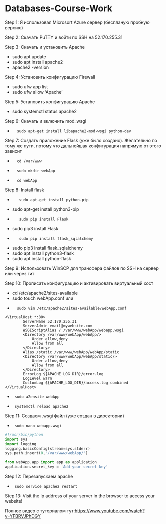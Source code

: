 # Databases-Course-Work

Step 1: Я использовал Microsort Azure сервер (беспланую пробную версию)

Step 2: Скачать PuTTY и войти по SSH на 52.170.255.31

Step 3: Скачать и установить Apache
- sudo apt update
- sudo apt install apache2
- apache2 -version

Step 4: Установить конфигурацию Firewall
- sudo ufw app list
- sudo ufw allow ‘Apache’

Step 5: Установить конфигурацию Apache
- sudo systemctl status apache2  

Step 6: Скачать и включить mod_wsgi
-       sudo apt-get install libapache2-mod-wsgi python-dev

Step 7: Создать приложение Flask (уже было создано). Желательно по тому же пути, потому что дальнейшая конфигурация напрямую от этого зависит
-       cd /var/www 
-       sudo mkdir webApp
-       cd webApp

Step 8: Install flask
-        sudo apt-get install python-pip
- 	 sudo apt-get install python3-pip 
-        sudo pip install Flask 
- 	 sudo pip3 install Flask
-        sudo pip install flask_sqlalchemy
- 	 sudo pip3 install flask_sqlalchemy
- 	 sudo apt install python3-flask
-	 sudo apt install python-flask

Step 9: Использовать WinSCP для трансфера файлов по SSH на сервер или через гит

Step 10: Прописать конфигурацию и активировать виртуальный хост
- 	cd /etc/apache2/sites-available
- 	sudo touch webApp.conf
или
-       sudo vim /etc/apache2/sites-available/webApp.conf

```
<VirtualHost *:80>
		ServerName 52.170.255.31
		ServerAdmin email@mywebsite.com
		WSGIScriptAlias / /var/www/webApp/webapp.wsgi
		<Directory /var/www/webApp/webApp/>
			Order allow,deny
			Allow from all
		</Directory>
		Alias /static /var/www/webApp/webApp/static
		<Directory /var/www/webApp/webApp/static/>
			Order allow,deny
			Allow from all
		</Directory>
		ErrorLog ${APACHE_LOG_DIR}/error.log
		LogLevel warn
		CustomLog ${APACHE_LOG_DIR}/access.log combined
</VirtualHost>
```


-      sudo a2ensite webApp 
-      systemctl reload apache2

Step 11: Создаем  .wsgi файл (уже создан в директории)
-      sudo nano webapp.wsgi 

```python
#!/usr/bin/python
import sys
import logging
logging.basicConfig(stream=sys.stderr)
sys.path.insert(0,"/var/www/webApp/")

from webApp.app import app as application
application.secret_key = 'Add your secret key'
```


Step 12: Перезапускаем apache
-      sudo service apache2 restart 

Step 13: Visit the ip address of your server in the browser to  access your website!

Полное видео с туториалом тут:https://www.youtube.com/watch?v=YFBRVJPhDGY

